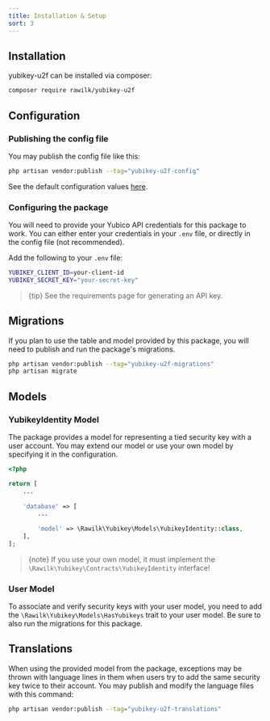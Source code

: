 ```yaml
---
title: Installation & Setup
sort: 3
---
```


## Installation

yubikey-u2f can be installed via composer:

```bash
composer require rawilk/yubikey-u2f
```

## Configuration

### Publishing the config file
You may publish the config file like this:

```bash
php artisan vendor:publish --tag="yubikey-u2f-config"
```

See the default configuration values [here](https://github.com/rawilk/yubikey-u2f/blob/main/config/ups.php).

### Configuring the package

You will need to provide your Yubico API credentials for this package to work. You can either enter your credentials in your `.env` file,
or directly in the config file (not recommended).

Add the following to your `.env` file:

```bash
YUBIKEY_CLIENT_ID=your-client-id
YUBIKEY_SECRET_KEY="your-secret-key"
```

> {tip} See the requirements page for generating an API key.

## Migrations

If you plan to use the table and model provided by this package, you will need to publish and run the package's migrations.

```bash
php artisan vendor:publish --tag="yubikey-u2f-migrations"
php artisan migrate
```

## Models

### YubikeyIdentity Model
The package provides a model for representing a tied security key with a user account. You may extend our model or use your own model by specifying it in the configuration.

```php
<?php

return [
    ...
    
    'database' => [
        ...
        
        'model' => \Rawilk\Yubikey\Models\YubikeyIdentity::class,
    ],
];
```

> {note} If you use your own model, it must implement the `\Rawilk\Yubikey\Contracts\YubikeyIdentity` interface!

### User Model
To associate and verify security keys with your user model, you need to add the `\Rawilk\Yubikey\Models\HasYubikeys` trait to your user model. Be sure to also run the migrations for this package.

## Translations

When using the provided model from the package, exceptions may be thrown with language lines in them when users try to add the same security key twice to their account. You may publish and modify the language files with this command:

```bash
php artisan vendor:publish --tag="yubikey-u2f-translations"
```
